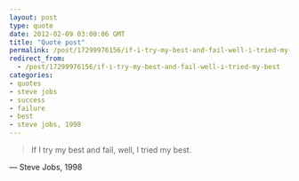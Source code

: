 ```yaml
---
layout: post
type: quote
date: 2012-02-09 03:00:06 GMT
title: "Quote post"
permalink: /post/17299976156/if-i-try-my-best-and-fail-well-i-tried-my-best
redirect_from: 
  - /post/17299976156/if-i-try-my-best-and-fail-well-i-tried-my-best
categories:
- quotes
- steve jobs
- success
- failure
- best
- steve jobs, 1998
---
```

<blockquote>If I try my best and fail, well, I tried my best.</blockquote>

 — Steve Jobs, 1998